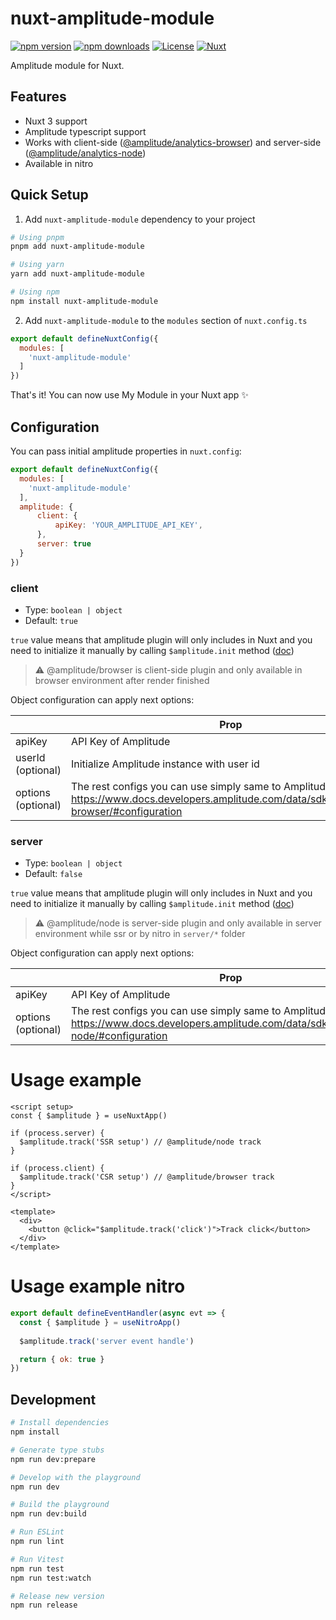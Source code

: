 <!--
Get your module up and running quickly.

Find and replace all on all files (CMD+SHIFT+F):
- Name: My Module
- Package name: nuxt-amplitude-module
- Description: My new Nuxt module
-->

# nuxt-amplitude-module

[![npm version][npm-version-src]][npm-version-href]
[![npm downloads][npm-downloads-src]][npm-downloads-href]
[![License][license-src]][license-href]
[![Nuxt][nuxt-src]][nuxt-href]

Amplitude module for Nuxt.

<!-- - [✨ &nbsp;Release Notes](/CHANGELOG.md) -->
<!-- - [🏀 Online playground](https://stackblitz.com/github/your-org/nuxt-amplitude-module?file=playground%2Fapp.vue) -->
<!-- - [📖 &nbsp;Documentation](https://example.com) -->

## Features

<!-- Highlight some of the features your module provide here -->
- Nuxt 3 support
- Amplitude typescript support
- Works with client-side ([@amplitude/analytics-browser](https://www.docs.developers.amplitude.com/data/sdks/typescript-browser/)) and server-side ([@amplitude/analytics-node](https://www.docs.developers.amplitude.com/data/sdks/typescript-node/))
- Available in nitro

## Quick Setup

1. Add `nuxt-amplitude-module` dependency to your project

```bash
# Using pnpm
pnpm add nuxt-amplitude-module

# Using yarn
yarn add nuxt-amplitude-module

# Using npm
npm install nuxt-amplitude-module
```

2. Add `nuxt-amplitude-module` to the `modules` section of `nuxt.config.ts`

```js
export default defineNuxtConfig({
  modules: [
    'nuxt-amplitude-module'
  ]
})
```

That's it! You can now use My Module in your Nuxt app ✨

## Configuration

You can pass initial amplitude properties in `nuxt.config`:

```js
export default defineNuxtConfig({
  modules: [
    'nuxt-amplitude-module'
  ],
  amplitude: {
      client: {
          apiKey: 'YOUR_AMPLITUDE_API_KEY',
      },
      server: true
  }
})
```

### client
 - Type: `boolean | object`
 - Default: `true`

`true` value means that amplitude plugin will only includes in Nuxt and you need to initialize it manually by calling `$amplitude.init` method ([doc](https://www.docs.developers.amplitude.com/data/sdks/typescript-browser/#initialize-the-sdk))

> ⚠️ @amplitude/browser is client-side plugin and only available in browser environment after render finished

Object configuration can apply next options: 

|                    | Prop                                                                                                                                                |
|--------------------|-----------------------------------------------------------------------------------------------------------------------------------------------------|
| apiKey             | API Key of Amplitude                                                                                                                                |
| userId (optional)  | Initialize Amplitude instance with user id                                                                                                          |
| options (optional) | The rest configs you can use simply same to Amplitude-Browser https://www.docs.developers.amplitude.com/data/sdks/typescript-browser/#configuration |


### server
- Type: `boolean | object`
- Default: `false`

`true` value means that amplitude plugin will only includes in Nuxt and you need to initialize it manually by calling `$amplitude.init` method ([doc](https://www.docs.developers.amplitude.com/data/sdks/typescript-node/#initialize-the-sdk))

> ⚠️ @amplitude/node is server-side plugin and only available in server environment while ssr or by nitro in `server/*` folder

Object configuration can apply next options:

|                    | Prop                                                                                                                                          |
|--------------------|-----------------------------------------------------------------------------------------------------------------------------------------------|
| apiKey             | API Key of Amplitude                                                                                                                          |
| options (optional) | The rest configs you can use simply same to Amplitude-Node https://www.docs.developers.amplitude.com/data/sdks/typescript-node/#configuration |

# Usage example

```vue
<script setup>
const { $amplitude } = useNuxtApp()

if (process.server) {
  $amplitude.track('SSR setup') // @amplitude/node track
}

if (process.client) {
  $amplitude.track('CSR setup') // @amplitude/browser track
}
</script>

<template>
  <div>
    <button @click="$amplitude.track('click')">Track click</button>
  </div>
</template>
```

# Usage example nitro

```js
export default defineEventHandler(async evt => {
  const { $amplitude } = useNitroApp()
  
  $amplitude.track('server event handle')

  return { ok: true }
})
```

## Development

```bash
# Install dependencies
npm install

# Generate type stubs
npm run dev:prepare

# Develop with the playground
npm run dev

# Build the playground
npm run dev:build

# Run ESLint
npm run lint

# Run Vitest
npm run test
npm run test:watch

# Release new version
npm run release
```

<!-- Badges -->
[npm-version-src]: https://img.shields.io/npm/v/nuxt-amplitude-module/latest.svg?style=flat&colorA=18181B&colorB=28CF8D
[npm-version-href]: https://npmjs.com/package/nuxt-amplitude-module

[npm-downloads-src]: https://img.shields.io/npm/dm/nuxt-amplitude-module.svg?style=flat&colorA=18181B&colorB=28CF8D
[npm-downloads-href]: https://npmjs.com/package/nuxt-amplitude-module

[license-src]: https://img.shields.io/npm/l/nuxt-amplitude-module.svg?style=flat&colorA=18181B&colorB=28CF8D
[license-href]: https://npmjs.com/package/nuxt-amplitude-module

[nuxt-src]: https://img.shields.io/badge/Nuxt-18181B?logo=nuxt.js
[nuxt-href]: https://nuxt.com
